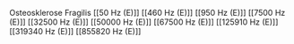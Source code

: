 Osteosklerose Fragilis
[[50 Hz (E)]]
[[460 Hz (E)]]
[[950 Hz (E)]]
[[7500 Hz (E)]]
[[32500 Hz (E)]]
[[50000 Hz (E)]]
[[67500 Hz (E)]]
[[125910 Hz (E)]]
[[319340 Hz (E)]]
[[855820 Hz (E)]]